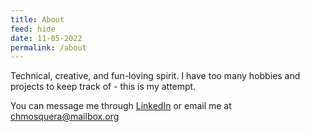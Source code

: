 ```yaml
---
title: About
feed: hide
date: 11-05-2022
permalink: /about
---
```


Technical, creative, and fun-loving spirit. I have too many hobbies and projects to keep track of - this is my attempt.

You can message me through [LinkedIn](https://www.linkedin.com/in/chanellemosquera/) or email me at chmosquera@mailbox.org
